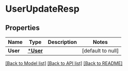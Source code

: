 # UserUpdateResp

## Properties
Name | Type | Description | Notes
------------ | ------------- | ------------- | -------------
**User** | [***User**](User.md) |  | [default to null]

[[Back to Model list]](../README.md#documentation-for-models) [[Back to API list]](../README.md#documentation-for-api-endpoints) [[Back to README]](../README.md)

